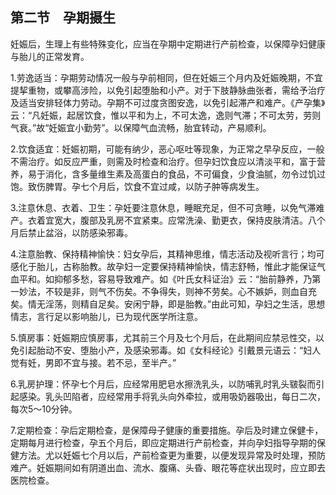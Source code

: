 ## 第二节　孕期摄生

妊娠后，生理上有些特殊变化，应当在孕期中定期进行产前检查，以保障孕妇健康与胎儿的正常发育。

1.劳逸适当：孕期劳动情况一般与孕前相同，但在妊娠三个月内及妊娠晚期，不宜提挈重物，或攀高涉险，以免引起堕胎和小产。对于下肢静脉曲张者，需给予治疗及适当安排轻体力劳动。孕期不可过度贪图安逸，以免引起滞产和难产。《产孕集》云：“凡妊娠，起居饮食，惟以平和为上，不可太逸，逸则气滞；不可太劳，劳则气衰。”故“妊娠宜小勤劳”。以保障气血流畅，胎宜转动，产易顺利。

2.饮食适宜：妊娠初期，可能有纳少，恶心呕吐等现象，为正常之早孕反应，一般不需治疗。如反应严重，则需及时检查和治疗。但孕妇饮食应以清淡平和，富于营养，易于消化，含多量维生素及高蛋白的食品，不可偏食，少食油腻，勿令过饥过饱。致伤脾胃。孕七个月后，饮食不宜过咸，以防子肿等病发生。

3.注意休息、衣着、卫生：孕妊要注意休息，睡眠充足，但不可贪睡，以免气滞难产。衣着宜宽大，腹部及乳房不宜紧束。应常洗澡、勤更衣，保持皮肤清洁。八个月后禁止盆浴，以防感染邪毒。

4.注意胎教、保持精神愉快：妇女孕后，其精神思维，情志活动及视听言行；均可感化于胎儿，古称胎教。故孕妇一定要保持精神愉快，情志舒畅，惟此才能保证气血平和。如抑郁多愁，容易导致难产。如《叶氏女科证治》云：“胎前静养，乃第一妙法，不较是非，则气不伤矣。不争得失，则神不劳矣。心不嫉妒，则血自充矣。情无淫荡，则精自足矣。安闲宁静，即是胎教。”由此可知，孕妇之生活，思想情志，言行足以影响胎儿，已为现代医学所注意。

5.慎房事：妊娠期应慎房事，尤其前三个月及七个月后，在此期间应禁忌性交，以免引起胎动不安、堕胎小产，及感染邪毒。如《女科经论》引戴景元语云：“妇人觉有妊，男即不宜与接。若不忌，至半产。”

6.乳房护理：怀孕七个月后，应经常用肥皂水擦洗乳头，以防哺乳时乳头皲裂而引起感染。乳头凹陷者，应经常用手将乳头向外牵拉，或用吸奶器吸出，每日二次，每次5〜10分钟。

7.定期检查：孕后定期检查，是保障母子健康的重要措施。孕后及时建立保健卡，定期每月进行检查，孕五个月后，即应定期进行产前检查，并向孕妇指导孕期的保健方法。尤以妊娠七个月以后，产前检查更为重要，以便发现异常及时处理，预防难产。妊娠期间如有阴道出血、流水、腹痛、头昏、眼花等症状出现时，应立即去医院检查。
